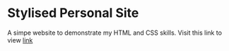 # Stylised Personal Site
A simpe website to demonstrate my HTML and CSS skills. Visit this link to view
<a href="https://htmlpreview.github.io/?https://github.com/ioakeim-h/Hello/blob/main/Stylised%20Personal%20Site/index.html ![image](https://user-images.githubusercontent.com/88208342/209132861-27b21941-d7f0-406d-91c2-f68c2c682e84.png)">link</a>
